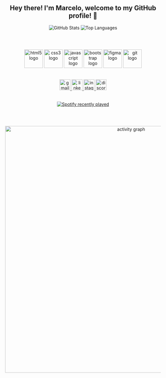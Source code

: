 <h2 align="center">Hey there! I'm Marcelo, welcome to my GitHub profile! 🚀</h2>

<div align="center">
  <img src="https://github-readme-stats.vercel.app/api?username=AlbuquerqueMarcelo&hide_title=false&hide_rank=false&show_icons=true&include_all_commits=true&count_private=true&disable_animations=false&theme=discord_old_blurple&locale=en&hide_border=false" alt="GitHub Stats" />
  <img src="https://github-readme-stats.vercel.app/api/top-langs?username=AlbuquerqueMarcelo&locale=en&hide_title=false&layout=compact&card_width=320&langs_count=5&theme=discord_old_blurple&hide_border=false" alt="Top Languages" />
</div>

<br><br>

<div align="center">
  <img src="https://cdn.jsdelivr.net/gh/devicons/devicon/icons/html5/html5-original.svg" height="60" width="60" alt="html5 logo" />
  
  <img src="https://cdn.jsdelivr.net/gh/devicons/devicon/icons/css3/css3-original.svg" height="60" width="60" alt="css3 logo" />

  <img src="https://cdn.jsdelivr.net/gh/devicons/devicon/icons/javascript/javascript-original.svg" height="60" width="60" alt="javascript logo" />

  <img src="https://cdn.jsdelivr.net/gh/devicons/devicon/icons/bootstrap/bootstrap-original.svg" height="60" width="60" alt="bootstrap logo" />
 
  <img src="https://cdn.jsdelivr.net/gh/devicons/devicon/icons/figma/figma-original.svg" height="60" width="60" alt="figma logo" />
  
  <img src="https://cdn.jsdelivr.net/gh/devicons/devicon/icons/git/git-original.svg" height="60" width="60" alt="git logo" />
</div>
<br><br>
<div align="center">
  <a href="mailto:seu-email-aqui">
    <img src="https://img.shields.io/static/v1?message=Gmail&logo=gmail&label=&color=D14836&logoColor=white&labelColor=&style=for-the-badge" height="35" alt="gmail logo" />
  </a>
  <a href="https://www.linkedin.com/in/seu-linkedin-aqui">
    <img src="https://img.shields.io/static/v1?message=LinkedIn&logo=linkedin&label=&color=0077B5&logoColor=white&labelColor=&style=for-the-badge" height="35" alt="linkedin logo" />
  </a>
  <a href="https://www.instagram.com/seu-instagram-aqui">
    <img src="https://img.shields.io/static/v1?message=Instagram&logo=instagram&label=&color=E4405F&logoColor=white&labelColor=&style=for-the-badge" height="35" alt="instagram logo" />
  </a>
  <a href="https://discord.com/users/seu-id-do-discord">
    <img src="https://img.shields.io/static/v1?message=Discord&logo=discord&label=&color=7289DA&logoColor=white&labelColor=&style=for-the-badge" height="35" alt="discord logo" />
  </a>
</div>
<br><br>
<div align="center">
  <a href="https://open.spotify.com/user/31hfoykflq7h63gboct3aozmxbty">
    <img src="https://spotify-recently-played-readme.vercel.app/api?user=31hfoykflq7h63gboct3aozmxbty&count=1" alt="Spotify recently played"  />
  </a>
</div>

<br><br>
<div align="center">
  <img src="https://github-readme-activity-graph.vercel.app/graph?username=AlbuquerqueMarcelo&radius=16&theme=github-dark&area=true&hide_title=false" width="800" alt="activity graph" />
</div>



###
